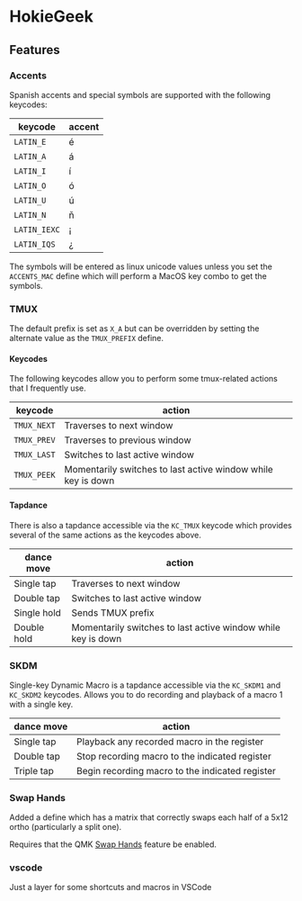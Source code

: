 # HokieGeek

## Features

### Accents
Spanish accents and special symbols are supported with the following keycodes:

| keycode | accent |
|---|---|
| `LATIN_E`    | é |
| `LATIN_A`    | á |
| `LATIN_I`    | í |
| `LATIN_O`    | ó |
| `LATIN_U`    | ú |
| `LATIN_N`    | ň |
| `LATIN_IEXC` | ¡ |
| `LATIN_IQS`  | ¿ |

The symbols will be entered as linux unicode values unless you set the `ACCENTS_MAC` define which will perform a MacOS key combo to get the symbols.

### TMUX
The default prefix is set as `X_A` but can be overridden by setting the alternate value as the `TMUX_PREFIX` define.

#### Keycodes
The following keycodes allow you to perform some tmux-related actions that I frequently use.

| keycode | action |
|---|---|
| `TMUX_NEXT` | Traverses to next window |
| `TMUX_PREV` | Traverses to previous window |
| `TMUX_LAST` | Switches to last active window |
| `TMUX_PEEK` | Momentarily switches to last active window while key is down |

#### Tapdance
There is also a tapdance accessible via the `KC_TMUX` keycode which provides several of the same actions as the keycodes above.

| dance move | action |
|---|---|
| Single tap | Traverses to next window |
| Double tap | Switches to last active window |
| Single hold | Sends TMUX prefix |
| Double hold | Momentarily switches to last active window while key is down |

### SKDM
Single-key Dynamic Macro is a tapdance accessible via the `KC_SKDM1` and `KC_SKDM2` keycodes. Allows you to do recording and playback of a macro 1 with a single key.

| dance move | action |
|---|---|
| Single tap | Playback any recorded macro in the register |
| Double tap | Stop recording macro to the indicated register |
| Triple tap | Begin recording macro to the indicated register |

### Swap Hands
Added a define which has a matrix that correctly swaps each half of a 5x12 ortho (particularly a split one).

Requires that the QMK [Swap Hands](https://docs.qmk.fm/#/feature_swap_hands) feature be enabled.

### vscode
Just a layer for some shortcuts and macros in VSCode

